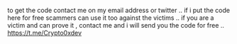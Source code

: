 to get the code contact me on my email address or twitter ..
if i put the code here for free scammers can use it too against the victims ..
if you are a victim and can prove it , contact me and i will send you the code for free ..
https://t.me/Crypto0xdev
